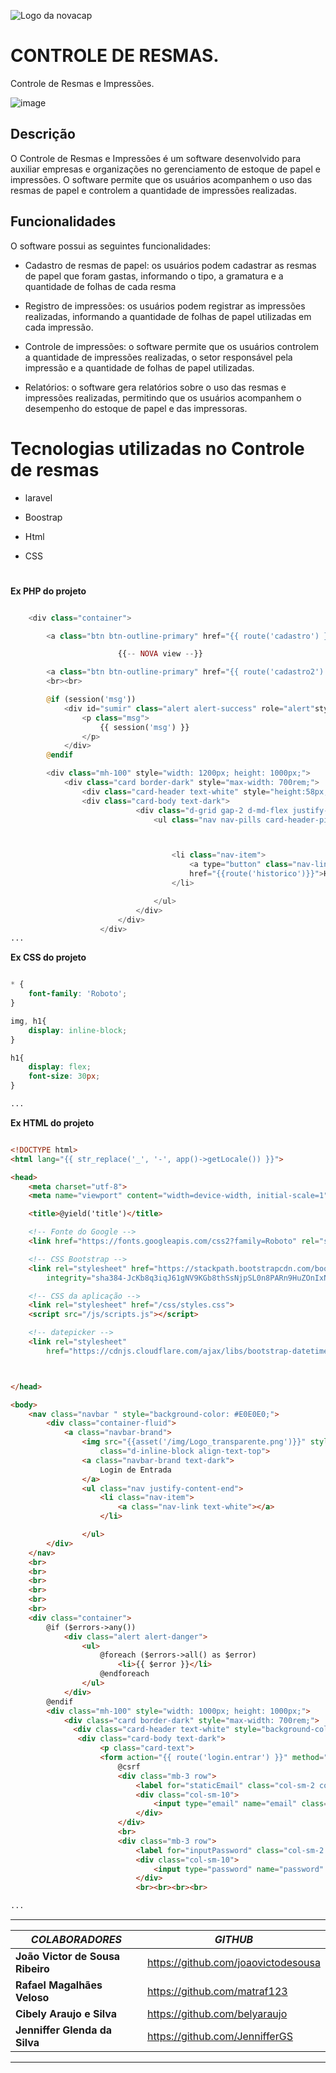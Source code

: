 ![Logo da novacap](https://assets.infra.grancursosonline.com.br/projeto/novacap-companhia-urbanizadora-da-nova-capital-do-brasil.png)


# CONTROLE DE RESMAS.
Controle de Resmas e Impressões.

![image](https://user-images.githubusercontent.com/107226493/228243897-6f82edc6-cd9e-4c50-8f93-86c9bbd91ec6.png)


## Descrição
O Controle de Resmas e Impressões é um software desenvolvido para auxiliar empresas e organizações no gerenciamento de estoque de papel e impressões. O software permite que os usuários acompanhem o uso das resmas de papel e controlem a quantidade de impressões realizadas.

## Funcionalidades
O software possui as seguintes funcionalidades:

* Cadastro de resmas de papel: os usuários podem cadastrar as resmas de papel que foram gastas, informando o tipo, a gramatura e a quantidade de folhas de cada resma


* Registro de impressões: os usuários podem registrar as impressões realizadas, informando a quantidade de folhas de papel utilizadas em cada impressão.

* Controle de impressões: o software permite que os usuários controlem a quantidade de impressões realizadas, o setor responsável pela impressão e a quantidade de folhas de papel utilizadas.

* Relatórios: o software gera relatórios sobre o uso das resmas e impressões realizadas, permitindo que os usuários acompanhem o desempenho do estoque de papel e das impressoras.

# Tecnologias utilizadas no Controle de resmas

* laravel

* Boostrap

* Html

* CSS

#

**Ex PHP do projeto**
```PHP

    <div class="container">

        <a class="btn btn-outline-primary" href="{{ route('cadastro') }}" role="button">NOVA SOLICITAÇÃO</a>

                        {{-- NOVA view --}}

        <a class="btn btn-outline-primary" href="{{ route('cadastro2') }}" role="button">GESTÃO DE IMPRESSÕES</a>
        <br><br>

        @if (session('msg'))
            <div id="sumir" class="alert alert-success" role="alert"style="width: 1200px;">
                <p class="msg">
                    {{ session('msg') }}
                </p>
            </div>
        @endif

        <div class="mh-100" style="width: 1200px; height: 1000px;">
            <div class="card border-dark" style="max-width: 700rem;">
                <div class="card-header text-white" style="height:58px; background-color: #044f84; text-align: center;"> <h5>HISTÓRICO DE IMPRESSÕES</h5>
                <div class="card-body text-dark">
                            <div class="d-grid gap-2 d-md-flex justify-content-md-end">
                                <ul class="nav nav-pills card-header-pills">



                                    <li class="nav-item">
                                        <a type="button" class="nav-link active " style="margin:-54px 0px; background-color: #05395e;"
                                        href="{{route('historico')}}">Histórico de Resmas</a>
                                    </li>

                                </ul>
                            </div>
                        </div>
                    </div>
...

```


**Ex CSS do projeto**
```CSS

* {
    font-family: 'Roboto';
}

img, h1{
    display: inline-block;
}

h1{
    display: flex;
    font-size: 30px;
}

...

```

**Ex HTML do projeto**
```HTML

<!DOCTYPE html>
<html lang="{{ str_replace('_', '-', app()->getLocale()) }}">

<head>
    <meta charset="utf-8">
    <meta name="viewport" content="width=device-width, initial-scale=1">

    <title>@yield('title')</title>

    <!-- Fonte do Google -->
    <link href="https://fonts.googleapis.com/css2?family=Roboto" rel="stylesheet">

    <!-- CSS Bootstrap -->
    <link rel="stylesheet" href="https://stackpath.bootstrapcdn.com/bootstrap/4.5.2/css/bootstrap.min.css"
        integrity="sha384-JcKb8q3iqJ61gNV9KGb8thSsNjpSL0n8PARn9HuZOnIxN0hoP+VmmDGMN5t9UJ0Z" crossorigin="anonymous">

    <!-- CSS da aplicação -->
    <link rel="stylesheet" href="/css/styles.css">
    <script src="/js/scripts.js"></script>

    <!-- datepicker -->
    <link rel="stylesheet"
        href="https://cdnjs.cloudflare.com/ajax/libs/bootstrap-datetimepicker/4.7.14/css/bootstrap-datetimepicker.min.css">



</head>

<body>
    <nav class="navbar " style="background-color: #E0E0E0;">
        <div class="container-fluid">
            <a class="navbar-brand">
                <img src="{{asset('/img/Logo_transparente.png')}}" style="width: 150px; height: 60px"
                    class="d-inline-block align-text-top">
                <a class="navbar-brand text-dark">
                    Login de Entrada
                </a>
                <ul class="nav justify-content-end">
                    <li class="nav-item">
                        <a class="nav-link text-white"></a>
                    </li>

                </ul>
        </div>
    </nav>
    <br>
    <br>
    <br>
    <br>
    <br>
    <br>
    <div class="container">
        @if ($errors->any())
            <div class="alert alert-danger">
                <ul>
                    @foreach ($errors->all() as $error)
                        <li>{{ $error }}</li>
                    @endforeach
                </ul>
            </div>
        @endif
        <div class="mh-100" style="width: 1000px; height: 1000px;">
            <div class="card border-dark" style="max-width: 700rem;">
              <div class="card-header text-white" style="background-color: #044f84;">Login</div>
               <div class="card-body text-dark">
                    <p class="card-text">
                    <form action="{{ route('login.entrar') }}" method="POST">
                        @csrf
                        <div class="mb-3 row">
                            <label for="staticEmail" class="col-sm-2 col-form-label">Usuário:</label>
                            <div class="col-sm-10">
                                <input type="email" name="email" class="form-control" id="staticEmail">
                            </div>
                        </div>
                        <br>
                        <div class="mb-3 row">
                            <label for="inputPassword" class="col-sm-2 col-form-label">Senha:</label>
                            <div class="col-sm-10">
                                <input type="password" name="password" class="form-control" id="inputPassword">
                            </div>
                            <br><br><br><br>

...

```

---------------------------------------------------------------

_**COLABORADORES**_ | _**GITHUB**_
-------------- | ----------------
**João Victor de Sousa Ribeiro** | https://github.com/joaovictodesousa
**Rafael Magalhães Veloso** | https://github.com/matraf123
**Cibely Araujo e Silva** | https://github.com/belyaraujo
**Jenniffer Glenda da Silva** | https://github.com/JennifferGS

---------------------------------------------------------------

